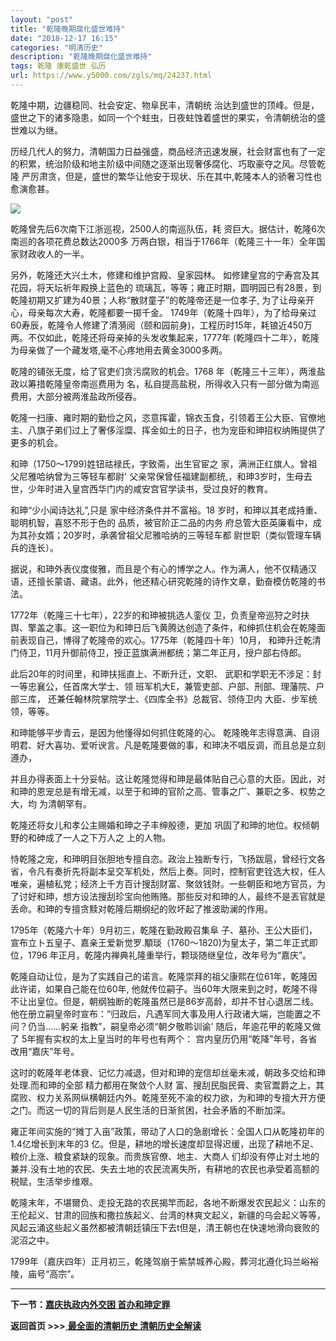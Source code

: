 ```yaml
---
layout: "post"
title: "乾隆晚期腐化盛世难持"
date: "2018-12-17 16:15"
categories: "明清历史"
description: "乾隆晚期腐化盛世难持"
tags: 乾隆 康乾盛世 弘历
url: https://www.y5000.com/zgls/mq/24237.html
---
```






乾隆中期，边疆稳同、社会安定、物阜民丰，清朝统 治达到盛世的顶峰。但是，盛世之下的诸多隐患，如同一个个蛀虫，日夜蛀蚀着盛世的果实，令清朝统治的盛世难以为继。

历经几代人的努力，清朝国力日益强盛，商品经济迅速发展，社会财富也有了一定的积累，统治阶级和地主阶级中间随之逐渐出现奢侈腐化、巧取豪夺之风。尽管乾隆
严厉肃贪，但是，盛世的繁华让他安于现状、乐在其中,乾隆本人的骄奢习性也愈演愈甚。

![](https://img.y5000.com/uploads/allimg/170724/8-1FH4140009410.jpg)

乾隆曾先后6次南下江浙巡视，2500人的南巡队伍，耗 资巨大。据估计，乾隆6次南巡的各项花费总数达2000多
万两白银，相当于1766年（乾隆三十一年）全年国家财政收人的一半。

另外，乾隆还大兴土木，修建和维护宫殿、皇家园林。 如修建皇宫的宁寿宫及其花园，将天坛祈年殿换上蓝色的
琉璃瓦，等等；雍正时期，圆明园已有28景，到乾隆初期又扩建为40景；人称“散财童子”的乾隆帝还是一位孝子, 为了让母亲开心，母亲每次大寿，乾隆都要一掷千金。
1749年（乾隆十四年），为了给母亲过60寿辰，乾隆令人修建了清漪阅（颐和园前身)，工程历时15年，耗锒近450万两。不仅如此，乾隆还将母亲掉的头发收集起来，1777年
(乾隆四十二年〉，乾隆为母亲做了一个藏发塔,毫不心疼地用去黄金3000多两。

乾隆的铺张无度，给了官吏们贪污腐败的机会。1768 年（乾隆三十三年），两淮盐政以筹措乾隆皇帝南巡费用为
名，私自提高盐税，所得收入只有一部分做为南巡费用，大部分被两淮盐政所侵吞。

乾隆一扫康、雍时期的勤俭之风，恣意挥霍，锦衣玉食，引领着王公大臣、官僚地主、八旗子弟们过上了奢侈淫糜、挥金如土的日子，也为宠臣和珅招权纳贿提供了更多的机会。

和珅（1750～1799)姓钮祜禄氏，字致斋，出生官宦之 家，满洲正红旗人。曾祖父尼雅哈纳曾为三等轻车都尉'
父亲常保曾任福建副都统,，和珅3岁时，生母去世，少年时进入皇宫西华门内的咸安宫官学读书，受过良好的教育。

和珅“少小闻诗达礼”,只是 家中经济条件并不富裕。18 岁时，和珅以其老成持重、 聪明机智，喜怒不形于色的 品质，被官阶正二品的内务
府总管大臣英廉看中，成为其孙女婿；20岁时，承袭曾祖父尼雅哈纳的三等轻车都 尉世职（类似管理车辆兵的连长）。

据说，和珅外表仪度俊雅，而且是个有心的博学之人。作为满人，他不仅精通汉语，还擅长蒙语、藏语。此外，他还精心研究乾隆的诗作文章，勤奋模仿乾隆的书法。

1772年（乾隆三十七年），22岁的和珅被挑选人銮仪
卫，负责皇帝巡狩之时扶舆、擎盖之事。这一职位为和珅日后飞黄腾达创造了条件，和绅抓住机会在乾隆面前表现自己，博得了乾隆帝的欢心。1775年（乾隆四十年）10月，
和珅升迁乾清门侍卫，11月升御前侍卫，授正蓝旗满洲都统；第二年正月，授户部右侍郎。

此后20年的时间里，和珅扶摇直上、不断升迁，文职、 武职和学职无不涉足：封一等忠襄公，任首席大学士、领 班军机大E，兼管吏部、户部、刑部、理藩院、户部三库，
还兼任翰林院掌院学士、《四库全书》总裁官、领侍卫内 大臣、步军统领，等等。

和珅能够平步青云，是因为他懂得如何抓住乾隆的心。 乾隆晚年志得意满、自诩明君、好大喜功、爱听谀言。凡是乾隆要做的事，和珅决不唱反调，而且总是立刻遵办，

并且办得表面上十分妥帖。这让乾隆觉得和珅是最体贴自己心意的大臣。因此，对和珅的恩宠总是有增无减，以至于和珅的官阶之高、管事之广、兼职之多、权势之大，均
为清朝罕有。

乾隆还将女儿和孝公主赐婚和珅之子丰绅殷德，更加 巩固了和珅的地位。权倾朝野的和砷成了一人之下万人之 上的人物。

恃乾隆之宠，和珅明目张胆地专擅自恣。政治上独断专行，飞扬跋扈，曾经行文各省，令凡有奏折先将副本呈交军机处，然后上奏。同时，控制官吏铨选大权，任人唯亲，遍植私党；经济上千方百计搜刮财富、聚敛钱財。一些朝臣和地方官员，为了讨好和珅，想方设法搜刮珍宝向他贿赂。那些反对和珅的人，最终不是丟官就是丢命。和珅的专擅贪黩对乾隆后期纲纪的败坏起了推波助澜的作用。

1795年（乾隆六十年）9月初三，乾隆在勤政殿召集阜
子、墓孙、王公大臣们，宣布立卜五皇子、嘉亲王爱新觉罗.顒琰（1760～1820)为皇太子，第二年正式即位，1796
年正月，乾隆内禅典礼隆重举行，颗琰随继皇位，改年号为“嘉庆”。

乾隆自动让位，是为了实践自己的诺言。乾隆崇拜的祖父康熙在位61年，乾隆因此许诺，如果自己能在位60年,
他就传位嗣子。当60年大限来到之时，乾隆不得不让出皇位。但是，朝纲独断的乾隆虽然已是86岁高龄，却并不甘心退居二线。他在册立嗣皇帝时宣布：“归政后，凡遇军同大事及用人行政诸大端，岂能置之不问？仍当……躬亲
指教”，嗣皇帝必须“朝夕敬聆训谕' 随后，年逾花甲的乾隆又做了 5年握有实权的太上皇当时的年号也有两个： 宫内皇历仍用“乾降”年号，各省改用“嘉庆”年号。

这时的乾隆年老体衰、记忆力减退，但对和珅的宠信却丝毫未减，朝政多交给和珅处理.而和珅的全部 精力都用在聚敛个人财
富、搜刮民脂民膏、卖官鬻爵之上，其腐败、权力关系网纵横朝廷内外。乾隆至死不渝的权力欲，为和珅的专擅大开方便之门。而这一切的背后则是人民生活的日渐贫困，社会矛盾的不断加深。

雍正年间实施的“摊丁入亩”政策，带动了人口的急剧增长：全国人口从乾隆初年的1.4亿增长到末年的3 亿。但是，耕地的增长速度却显得迟缓，出现了耕地不足、
粮价上涨、粮食紧缺的现象。而贵族官僚、地主、大商人
们却没有停止对土地的兼并.没有土地的农民、失去土地的农民流离失所，有耕地的农民也承受着高额的税赋，生活举步维艰。

乾隆末年，不堪爾负、走投无路的农民揭竿而起，各地不断爆发农民起义：山东的王伦起义、甘肃的回族和撒拉族起义、台湾的林爽文起义，新疆的乌会起义等等，风起云涌这些起义虽然都被清朝廷镇压下去t但是，清王朝也在快速地滑向衰败的泥沼之中。

1799年（嘉庆四年）正月初三，乾隆驾崩于紫禁城养心殿，葬河北遵化玛兰峪裕陵，庙号“高宗”。

* * *

**下一节：[嘉庆执政内外交困 首办和珅定罪](https://www.y5000.com/zgls/mq/24238.html)**

**返回首页 >>>**[ **最全面的清朝历史 清朝历史全解读**](https://www.y5000.com/zgls/mq/24329.html)
